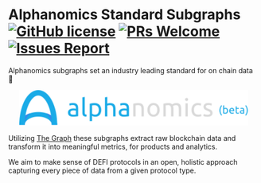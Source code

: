 # Alphanomics Standard Subgraphs <br> [![GitHub license](https://img.shields.io/badge/license-MIT-blue)]() [![PRs Welcome](https://img.shields.io/badge/PRs-welcome-brightgreen.svg)](docs/CONTRIBUTING.md) [![Issues Report](https://img.shields.io/badge/issues-report-yellow.svg)](https://github.com/alphanomics/subgraphs/issues/new)
Alphanomics subgraphs set an industry leading standard for on chain data 🚀

<p align="center">
    <img src="./docs/images/alphanomics-logo.svg" alt="Alphanomics Logo" width="460" />
</p>

Utilizing [The Graph](https://thegraph.com/) these subgraphs extract raw blockchain data and transform it into meaningful metrics, for products and analytics.

We aim to make sense of DEFI protocols in an open, holistic approach capturing every piece of data from a given protocol type.